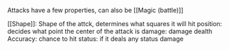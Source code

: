 Attacks have a few properties, can also be [[Magic (battle)]]

[[Shape]]: Shape of the attck, determines what squares it will hit
position: decides what point the center of the attack is
damage: damage dealth
Accuracy: chance to hit
status: if it deals any status damage
